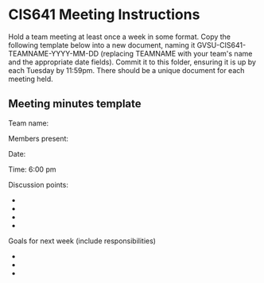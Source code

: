 # CIS641 Meeting Instructions

Hold a team meeting at least once a week in some format.  Copy the following template below into a new document, naming it GVSU-CIS641-TEAMNAME-YYYY-MM-DD (replacing TEAMNAME with your team's name and the appropriate date fields).  Commit it to this folder, ensuring it is up by each Tuesday by 11:59pm.  There should be a unique document for each meeting held.

## Meeting minutes template

Team name:

Members present:

Date:

Time: 6:00 pm

Discussion points: 

* 
* 
* 
*

Goals for next week (include responsibilities)

*
* 
*

